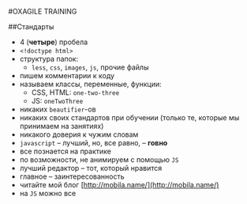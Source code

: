 #OXAGILE TRAINING

##Стандарты

* 4 (**четыре**) пробела
* `<!doctype html>`
* структура папок:
  * `less`, `css`, `images`, `js`, прочие файлы
* пишем комментарии к коду
* называем классы, переменные, функции:
  * CSS, HTML: `one-two-three`
  * JS: `oneTwoThree`
* никаких `beautifier`-ов
* никаких своих стандартов при обучении (только те, которые мы принимаем на занятиях)
* никакого доверия к чужим словам
* `javascript` – лучший, но, все равно, – **говно**
* все познается на практике
* по возможности, не анимируем с помощью `JS`
* лучший редактор – тот, который нравится
* главное – заинтересованность
* читайте мой блог [http://mobila.name/](http://mobila.name/)
* на `JS` можно все